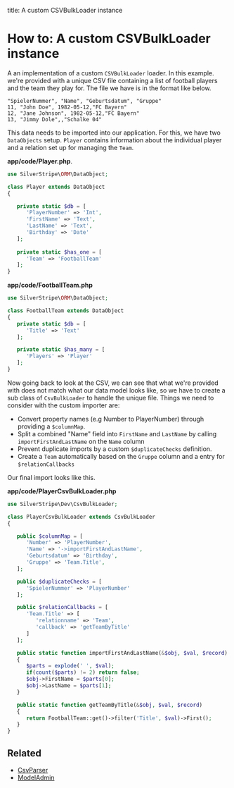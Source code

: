title: A custom CSVBulkLoader instance

# How to: A custom CSVBulkLoader instance

A an implementation of a custom `CSVBulkLoader` loader. In this example. we're provided with a unique CSV file 
containing a list of football players and the team they play for. The file we have is in the format like below.

```
"SpielerNummer", "Name", "Geburtsdatum", "Gruppe"
11, "John Doe", 1982-05-12,"FC Bayern"
12, "Jane Johnson", 1982-05-12,"FC Bayern"
13, "Jimmy Dole",,"Schalke 04"
```

This data needs to be imported into our application. For this, we have two `DataObjects` setup. `Player` contains 
information about the individual player and a relation set up for managing the `Team`. 

 **app/code/Player.php**.


```php
use SilverStripe\ORM\DataObject;

class Player extends DataObject 
{

   private static $db = [
      'PlayerNumber' => 'Int',
      'FirstName' => 'Text',
      'LastName' => 'Text',
      'Birthday' => 'Date'
   ];
 
   private static $has_one = [
      'Team' => 'FootballTeam'
   ];
}
```

**app/code/FootballTeam.php**


```php
use SilverStripe\ORM\DataObject;

class FootballTeam extends DataObject 
{  
   private static $db = [
      'Title' => 'Text'
   ];

   private static $has_many = [
      'Players' => 'Player'
   ];
}
```

Now going back to look at the CSV, we can see that what we're provided with does not match what our data model looks 
like, so we have to create a sub class of `CsvBulkLoader` to handle the unique file. Things we need to consider with
the custom importer are:

*  Convert property names (e.g Number to PlayerNumber) through providing a `$columnMap`.
*  Split a combined "Name" field into `FirstName` and `LastName` by calling `importFirstAndLastName` on the `Name` 
column
*  Prevent duplicate imports by a custom `$duplicateChecks` definition.
*  Create a `Team` automatically based on the `Gruppe` column and a entry for `$relationCallbacks`

Our final import looks like this.

**app/code/PlayerCsvBulkLoader.php**


```php
use SilverStripe\Dev\CsvBulkLoader;

class PlayerCsvBulkLoader extends CsvBulkLoader 
{

   public $columnMap = [
      'Number' => 'PlayerNumber',
      'Name' => '->importFirstAndLastName',
      'Geburtsdatum' => 'Birthday',
      'Gruppe' => 'Team.Title',
   ];

   public $duplicateChecks = [
      'SpielerNummer' => 'PlayerNumber'
   ];

   public $relationCallbacks = [
      'Team.Title' => [
         'relationname' => 'Team',
         'callback' => 'getTeamByTitle'
      ]
   ];

   public static function importFirstAndLastName(&$obj, $val, $record) 
   {
      $parts = explode(' ', $val);
      if(count($parts) != 2) return false;
      $obj->FirstName = $parts[0];
      $obj->LastName = $parts[1];
   }

   public static function getTeamByTitle(&$obj, $val, $record) 
   {
      return FootballTeam::get()->filter('Title', $val)->First();
   }
}
```

## Related

*  [CsvParser](api:SilverStripe\Dev\CsvParser)
*  [ModelAdmin](api:SilverStripe\Admin\ModelAdmin)
